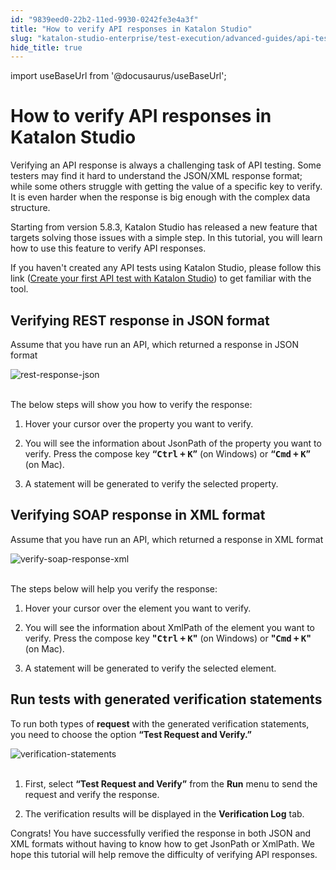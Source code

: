 ```yaml
---
id: "9839eed0-22b2-11ed-9930-0242fe3e4a3f"
title: "How to verify API responses in Katalon Studio"
slug: "katalon-studio-enterprise/test-execution/advanced-guides/api-testing/how-to-verify-api-responses-in-katalon-studio"
hide_title: true
---
```

import useBaseUrl from '@docusaurus/useBaseUrl';

    

# <a id="id" class="anchor_top_offset"/><a id="ariaid-title1" class="anchor_top_offset"/>How to verify API responses in Katalon Studio

    
      
<p xmlns="http://www.w3.org/1999/xhtml" className="p">Verifying an API response is always a challenging task of API   testing. Some testers may find it hard to understand the JSON/XML   response format; while some others struggle with getting the value   of a specific key to verify. It is even harder when the response is   big enough with the complex data structure.</p> 
      
<p xmlns="http://www.w3.org/1999/xhtml" className="p">Starting from version 5.8.3, Katalon Studio has released a new   feature that targets solving those issues with a simple step. In   this tutorial, you will learn how to use this feature to verify API   responses.</p> 
      
<p xmlns="http://www.w3.org/1999/xhtml" className="p">If you haven't created any API tests using Katalon Studio,   please follow this link (<a className="xref" href="/docs/katalon-studio-enterprise/test-design/web-services-test-design/create-your-first-api-test-with-katalon-studio">Create     your first API test with Katalon Studio</a>) to get familiar with   the tool.</p> 
    
  

## <a id="id_1" class="anchor_top_offset"/>Verifying REST response in JSON format

<p xmlns="http://www.w3.org/1999/xhtml" className="p">Assume that you have run an API, which returned a response in   JSON format</p> 
<p xmlns="http://www.w3.org/1999/xhtml" className="p">   <img className="image" src={useBaseUrl("https://github.com/katalon-studio/docs-images/raw/master/katalon-studio/tutorials/verify-api-responses/REST%20response%20in%20JSON.png")} alt="rest-response-json" /><br /><br /> </p> 
<p xmlns="http://www.w3.org/1999/xhtml" className="p">The below steps will show you how to verify the response:</p> 
<ol xmlns="http://www.w3.org/1999/xhtml" className="ol"><li className="li">     <p className="p">Hover your cursor over the property you want to verify.</p>   </li><li className="li">     <p className="p">You will see the information about JsonPath of the property you       want to verify. Press the compose key <strong className="ph b">“<kbd className="ph userinput">Ctrl</kbd> <kbd className="ph userinput">+</kbd>         <kbd className="ph userinput">K</kbd>”</strong> (on Windows) or <strong className="ph b">“<kbd className="ph userinput">Cmd</kbd> <kbd className="ph userinput">+</kbd>         <kbd className="ph userinput">K</kbd>”</strong> (on Mac).</p>   </li><li className="li">     <p className="p">A statement will be generated to verify the selected       property.</p>   </li></ol> 

## <a id="id_2" class="anchor_top_offset"/>Verifying SOAP response in XML format

<p xmlns="http://www.w3.org/1999/xhtml" className="p">Assume that you have run an API, which returned a response in   XML format</p> 
<p xmlns="http://www.w3.org/1999/xhtml" className="p">   <img className="image" src={useBaseUrl("https://github.com/katalon-studio/docs-images/raw/master/katalon-studio/tutorials/verify-api-responses/SOAP%20response%20in%20XML.png")} alt="verify-soap-response-xml" /><br /><br /> </p> 
<p xmlns="http://www.w3.org/1999/xhtml" className="p">The steps below will help you verify the response:</p> 
<ol xmlns="http://www.w3.org/1999/xhtml" className="ol"><li className="li">     <p className="p">Hover your cursor over the element you want to verify.</p>   </li><li className="li">     <p className="p">You will see the information about XmlPath of the element you       want to verify. Press the compose key <strong className="ph b"><strong className="ph b">"<kbd className="ph userinput">Ctrl</kbd> <kbd className="ph userinput">+</kbd>           <kbd className="ph userinput">K</kbd>"</strong></strong> (on Windows) or <strong className="ph b"><strong className="ph b">"<kbd className="ph userinput">Cmd</kbd> <kbd className="ph userinput">+</kbd>           <kbd className="ph userinput">K</kbd>"</strong></strong> (on Mac).</p>   </li><li className="li">     <p className="p">A statement will be generated to verify the selected       element.</p>   </li></ol> 
    

## <a id="id_3" class="anchor_top_offset"/>Run tests with generated verification statements

    
      
<p xmlns="http://www.w3.org/1999/xhtml" className="p">To run both types of <strong className="ph b">request</strong> with the generated   verification statements, you need to choose the option   <strong className="ph b">“Test Request and Verify.”</strong> </p> 
      
<p xmlns="http://www.w3.org/1999/xhtml" className="p">   <img className="image" src={useBaseUrl("https://github.com/katalon-studio/docs-images/raw/master/katalon-studio/tutorials/verify-api-responses/Verification%20statements.png")} alt="verification-statements" /><br /><br /> </p> 
      
<ol xmlns="http://www.w3.org/1999/xhtml" className="ol">   <li className="li">     <p className="p">First, select <strong className="ph b">“Test Request and         Verify”</strong> from the <strong className="ph b">Run</strong> menu to send       the request and verify the response.</p>   </li>   <li className="li">     <p className="p">The verification results will be displayed in the       <strong className="ph b">Verification Log</strong> tab.</p>   </li> </ol> 
      
<p xmlns="http://www.w3.org/1999/xhtml" className="p">Congrats! You have successfully verified the response in both   JSON and XML formats without having to know how to get JsonPath or   XmlPath. We hope this tutorial will help remove the difficulty of   verifying API responses.</p> 
    
  
